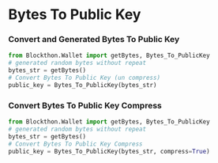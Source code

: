 # Bytes To Public Key

### Convert and Generated Bytes To Public Key

```python
from Blockthon.Wallet import getBytes, Bytes_To_PublicKey
# generated random bytes without repeat
bytes_str = getBytes()
# Convert Bytes To Public Key (un compress)
public_key = Bytes_To_PublicKey(bytes_str)
```
### Convert Bytes To Public Key Compress 
```python
from Blockthon.Wallet import getBytes, Bytes_To_PublicKey
# generated random bytes without repeat
bytes_str = getBytes()
# Convert Bytes To Public Key Compress
public_key = Bytes_To_PublicKey(bytes_str, compress=True)
```
